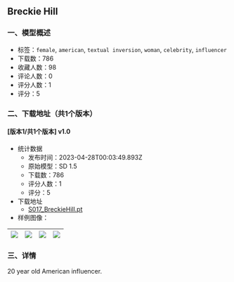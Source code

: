 ## Breckie Hill
### 一、模型概述

- 标签：`female`, `american`, `textual inversion`, `woman`, `celebrity`, `influencer`
- 下载数：786
- 收藏人数：98
- 评论人数：0
- 评分人数：1
- 评分：5

### 二、下载地址（共1个版本）

#### [版本1/共1个版本] v1.0

- 统计数据
  - 发布时间：2023-04-28T00:03:49.893Z
  - 原始模型：SD 1.5
  - 下载数：786
  - 评分人数：1
  - 评分：5
- 下载地址
  - [S017_BreckieHill.pt](https://civitai.com/api/download/models/56972)
- 样例图像：

| <img src="https://image.civitai.com/xG1nkqKTMzGDvpLrqFT7WA/95be72fa-6650-428e-d9b6-29a24dfd7b00/width=450/618184.jpeg" /> | <img src="https://image.civitai.com/xG1nkqKTMzGDvpLrqFT7WA/94f8e2ed-b1eb-4252-2a67-611eaa97d600/width=450/618189.jpeg" /> | <img src="https://image.civitai.com/xG1nkqKTMzGDvpLrqFT7WA/848928a7-287c-4199-793f-464596355a00/width=450/618190.jpeg" /> | <img src="https://image.civitai.com/xG1nkqKTMzGDvpLrqFT7WA/1abe3228-0a6a-40b4-9116-004bd189d600/width=450/618191.jpeg" /> |
| ---- | ---- | ---- | ---- |


### 三、详情
<p>20 year old American influencer.</p>